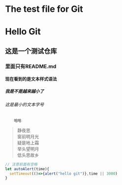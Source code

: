The test file for Git
==============================
# Hello Git
## 这是一个测试仓库
### 里面只有README.md
#### 现在看到的是文本样式语法
##### 我是不是越来越小了
###### 这是最小的文本字号
		哈哈

		
>静夜思<br/>
>窗前明月光<br/>
>疑是地上霜<br/>
>举头望明月  
>低头思故乡

``` javascript
// 注意前面有空格
let autoAlert(time){
  setTimeout(()=>{alert("hello git")},time || 3000)
}
```
